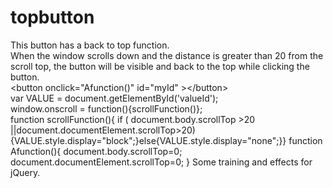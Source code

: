 # topbutton
This button has a back to top function.<br>
When the window scrolls down and the distance is greater than 20 from the scroll top, the button will be visible and back to the top while clicking the button.<br>
&lt;button onclick="Afunction()" id="myId" &gt;&lt;/button&gt;<br>
var VALUE = document.getElementById('valueId');<br>
window.onscroll = function(){scrollFunction()};<br>
function scrollFunction(){ if ( document.body.scrollTop >20 ||document.documentElement.scrollTop>20){VALUE.style.display="block";}else{VALUE.style.display="none";}}
function Afunction(){
document.body.scrollTop=0;
document.documentElement.scrollTop=0;
}
Some training and effects for jQuery.
    
